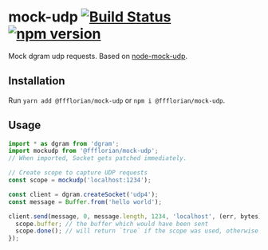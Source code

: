 # mock-udp [![Build Status](https://github.com/ffflorian/mock-udp/workflows/Build/badge.svg)](https://github.com/ffflorian/mock-udp/actions/) [![npm version](https://img.shields.io/npm/v/@ffflorian/mock-udp.svg?style=flat)](https://www.npmjs.com/package/@ffflorian/mock-udp)

Mock dgram udp requests. Based on [node-mock-udp](https://github.com/mattrobenolt/node-mock-udp).

## Installation

Run `yarn add @ffflorian/mock-udp` or `npm i @ffflorian/mock-udp`.

## Usage

```ts
import * as dgram from 'dgram';
import mockudp from '@ffflorian/mock-udp';
// When imported, Socket gets patched immediately.

// Create scope to capture UDP requests
const scope = mockudp('localhost:1234');

const client = dgram.createSocket('udp4');
const message = Buffer.from('hello world');

client.send(message, 0, message.length, 1234, 'localhost', (err, bytes) => {
  scope.buffer; // the buffer which would have been sent
  scope.done(); // will return `true` if the scope was used, otherwise `false`.
});
```
